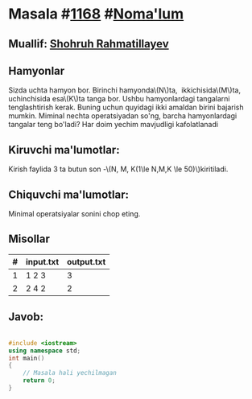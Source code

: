 
<h1>Masala #<a href="https://robocontest.uz/tasks/1168">1168</a> #<a href="https://robocontest.uz/tasks?category=1">Noma'lum</a></h1>
<h2> Muallif: <a href="https://robocontest.uz/profile/rshohruh">Shohruh Rahmatillayev</a></h2>
<h2>Hamyonlar</h2>
<p>Sizda uchta hamyon bor. Birinchi hamyonda\(N\)ta,  ikkichisida\(M\)ta, uchinchisida esa\(K\)ta tanga bor. Ushbu hamyonlardagi tangalarni tenglashtirish kerak. Buning uchun quyidagi ikki amaldan birini bajarish mumkin.
Miminal nechta operatsiyadan so'ng, barcha hamyonlardagi tangalar teng bo'ladi? Har doim yechim mavjudligi kafolatlanadi</p>
<h2>Kiruvchi ma'lumotlar:</h2>
<p>Kirish faylida 3 ta butun son -\(N, M, K(1\le N,M,K \le 50)\)kiritiladi.</p>
<h2>Chiquvchi ma'lumotlar:</h2>
<p>Minimal operatsiyalar sonini chop eting.</p>
<h2>Misollar</h2>
<table>
    <thead>
        <tr>
            <th>#</th>
            <th>input.txt</th>
            <th>output.txt</th>
        </tr>
    </thead>
    <tbody>
            <tr>
                <td>1</td>
                <td>1 2 3</td>
                <td>3</td>
            </tr>
            <tr>
                <td>2</td>
                <td>2 4 2</td>
                <td>2</td>
            </tr>
    </tbody>
    </table>
    
<h2>Javob:</h2>

######
```cpp
#include <iostream>
using namespace std;
int main()
{
    // Masala hali yechilmagan
    return 0;
}
```
